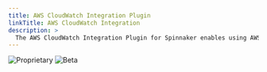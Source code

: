 ```yaml
---
title: AWS CloudWatch Integration Plugin
linkTitle: AWS CloudWatch Integration
description: >
  The AWS CloudWatch Integration Plugin for Spinnaker enables using AWS CloudWatch as a metrics provider for your canary deployments in Spinnaker and Armory Continuous Deployment.
---
```


![Proprietary](/images/proprietary.svg) ![Beta](/images/beta.svg)
